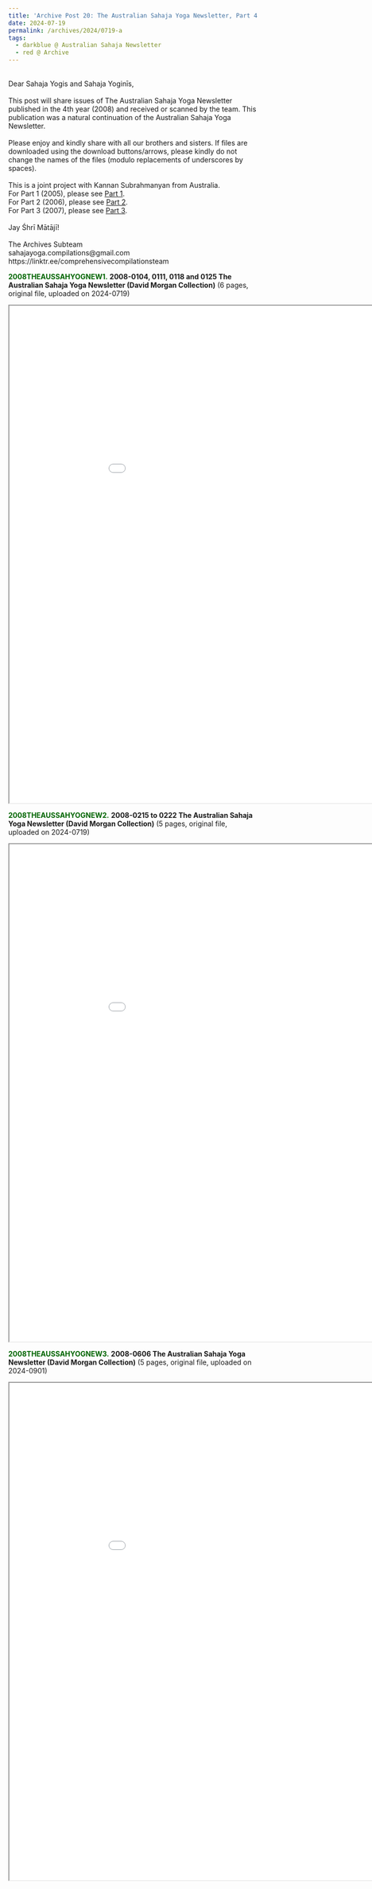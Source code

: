 ```yaml
---
title: 'Archive Post 20: The Australian Sahaja Yoga Newsletter, Part 4 (2008)'
date: 2024-07-19
permalink: /archives/2024/0719-a
tags:
  - darkblue @ Australian Sahaja Newsletter
  - red @ Archive
---
```


<p>
<br>
Dear Sahaja Yogis and Sahaja Yoginīs,<br>
<br>
This post will share issues of The Australian Sahaja Yoga Newsletter published in the 4th year (2008) and received or scanned by the team. This publication was a natural continuation of the Australian Sahaja Yoga Newsletter.<br>
<br>
Please enjoy and kindly share with all our brothers and sisters. If files are downloaded using the download buttons/arrows, please kindly do not change the names of the files (modulo replacements of underscores by spaces).<br>
<br>
This is a joint project with Kannan Subrahmanyan from Australia.<br>
For Part 1 (2005), please see <a href="https://seven-teams.github.io/archives/2024/0703"> Part 1</a>.<br>
For Part 2 (2006), please see <a href="https://seven-teams.github.io/archives/2024/0705"> Part 2</a>.<br>
For Part 3 (2007), please see <a href="https://seven-teams.github.io/archives/2024/0706"> Part 3</a>.<br>
<br>
Jay Śhrī Mātājī!<br>
<br>
The Archives Subteam<br>
sahajayoga.compilations@gmail.com<br>
https://linktr.ee/comprehensivecompilationsteam<br>
</p>

<font color="DarkGreen"><b>2008THEAUSSAHYOGNEW1.</b></font> <b>2008-0104, 0111, 0118 and 0125 The Australian Sahaja Yoga Newsletter (David Morgan Collection)</b> (6 pages, original file, uploaded on 2024-0719)

<iframe src="/pdf/?usedownload=true#https://pub-823d44bb4c8e45f198d25ae0ff8f8c77.r2.dev/2008-0104_0111_0118_and_0125_The_Australian_Sahaja_Yoga_Newsletter_(David_Morgan_Collection).pdf" width="1000px" height="1000px"></iframe>

<br>

<font color="DarkGreen"><b>2008THEAUSSAHYOGNEW2.</b></font> <b>2008-0215 to 0222 The Australian Sahaja Yoga Newsletter (David Morgan Collection)</b> (5 pages, original file, uploaded on 2024-0719)

<iframe src="/pdf/?usedownload=true#https://pub-823d44bb4c8e45f198d25ae0ff8f8c77.r2.dev/2008-0215_and_0222_The_Australian_Sahaja_Yoga_Newsletter_(David_Morgan_Collection).pdf" width="1000px" height="1000px"></iframe>

<br>

<font color="DarkGreen"><b>2008THEAUSSAHYOGNEW3.</b></font> <b>2008-0606 The Australian Sahaja Yoga Newsletter (David Morgan Collection)</b> (5 pages, original file, uploaded on 2024-0901)

<iframe src="/pdf/?usedownload=true#https://pub-823d44bb4c8e45f198d25ae0ff8f8c77.r2.dev/2008-0606_The_Australian_Sahaja_Yoga_Newsletter_(David_Morgan_Collection).pdf" width="1000px" height="1000px"></iframe>